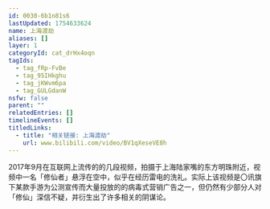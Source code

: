```yaml
---
id: 0030-6b1n81s6
lastUpdated: 1754633624
name: 上海渡劫
aliases: []
layer: 1
categoryId: cat_drHx4oqn
tagIds:
  - tag_fRp-FvBe
  - tag_95IHkghu
  - tag_jKWvm6pa
  - tag_GULGdanW
nsfw: false
parent: ""
relatedEntries: []
timelineEvents: []
titledLinks:
  - title: "相关链接: 上海渡劫"
    url: www.bilibili.com/video/BV1qXeseVE8h
---
```


2017年9月在互联网上流传的的几段视频，拍摄于上海陆家嘴的东方明珠附近，视频中一名「修仙者」悬浮在空中，似乎在经历雷电的洗礼。实际上该视频是〇讯旗下某款手游为公测宣传而大量投放的的病毒式营销广告之一，但仍然有少部分人对「修仙」深信不疑，并衍生出了许多相关的阴谋论。
